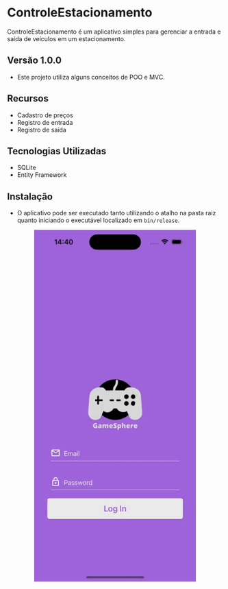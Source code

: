 # ControleEstacionamento

ControleEstacionamento é um aplicativo simples para gerenciar a entrada e saída de veículos em um estacionamento.

## Versão 1.0.0
- Este projeto utiliza alguns conceitos de POO e MVC.

## Recursos
- Cadastro de preços
- Registro de entrada
- Registro de saída

## Tecnologias Utilizadas
- SQLite
- Entity Framework

## Instalação
- O aplicativo pode ser executado tanto utilizando o atalho na pasta raiz quanto iniciando o executável localizado em `bin/release`.

<div align="center">
  <img src="https://github.com/phlucasfr/GameSphere/blob/main/Screenshots/01.gif" alt="Captura de Tela" style="width: 75%; height: 75%;">
</div>
